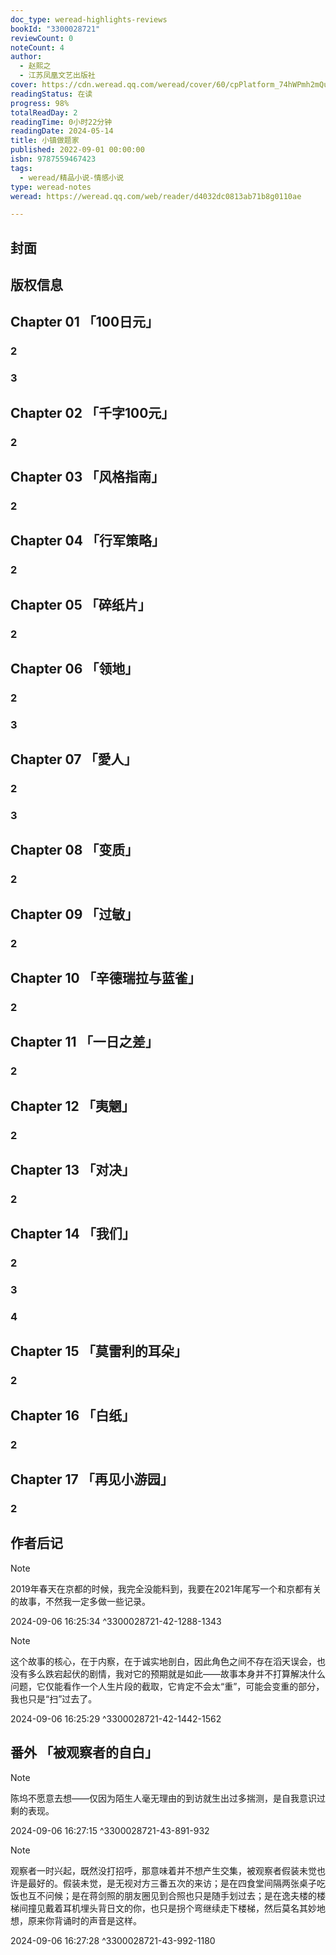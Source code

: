 ```yaml
---
doc_type: weread-highlights-reviews
bookId: "3300028721"
reviewCount: 0
noteCount: 4
author:
  - 赵熙之
  - 江苏凤凰文艺出版社
cover: https://cdn.weread.qq.com/weread/cover/60/cpPlatform_74hWPmh2mQudYhqg86LjfH/t7_cpPlatform_74hWPmh2mQudYhqg86LjfH.jpg
readingStatus: 在读
progress: 98%
totalReadDay: 2
readingTime: 0小时22分钟
readingDate: 2024-05-14
title: 小镇做题家
published: 2022-09-01 00:00:00
isbn: 9787559467423
tags:
  - weread/精品小说-情感小说
type: weread-notes
weread: https://weread.qq.com/web/reader/d4032dc0813ab71b8g0110ae

---
```



## 封面

## 版权信息

## Chapter 01 「100日元」

### 2

### 3

## Chapter 02 「千字100元」

### 2

## Chapter 03 「风格指南」

### 2

## Chapter 04 「行军策略」

### 2

## Chapter 05 「碎纸片」

### 2

## Chapter 06 「领地」

### 2

### 3

## Chapter 07 「愛人」

### 2

### 3

## Chapter 08 「变质」

### 2

## Chapter 09 「过敏」

### 2

## Chapter 10 「辛德瑞拉与蓝雀」

### 2

## Chapter 11 「一日之差」

### 2

## Chapter 12 「夷魍」

### 2

## Chapter 13 「对决」

### 2

## Chapter 14 「我们」

### 2

### 3

### 4

## Chapter 15 「莫雷利的耳朵」

### 2

## Chapter 16 「白纸」

### 2

## Chapter 17 「再见小游园」

### 2

## 作者后记

> [!NOTE] 
> 2019年春天在京都的时候，我完全没能料到，我要在2021年尾写一个和京都有关的故事，不然我一定多做一些记录。
> 
> 2024-09-06 16:25:34 ^3300028721-42-1288-1343

> [!NOTE] 
> 这个故事的核心，在于内察，在于诚实地剖白，因此角色之间不存在滔天误会，也没有多么跌宕起伏的剧情，我对它的预期就是如此——故事本身并不打算解决什么问题，它仅能看作一个人生片段的截取，它肯定不会太“重”，可能会变重的部分，我也只是“扫”过去了。
> 
> 2024-09-06 16:25:29 ^3300028721-42-1442-1562

## 番外 「被观察者的自白」

> [!NOTE] 
> 陈坞不愿意去想——仅因为陌生人毫无理由的到访就生出过多揣测，是自我意识过剩的表现。
> 
> 2024-09-06 16:27:15 ^3300028721-43-891-932

> [!NOTE] 
> 观察者一时兴起，既然没打招呼，那意味着并不想产生交集，被观察者假装未觉也许是最好的。假装未觉，是无视对方三番五次的来访；是在四食堂间隔两张桌子吃饭也互不问候；是在蒋剑照的朋友圈见到合照也只是随手划过去；是在逸夫楼的楼梯间撞见戴着耳机埋头背日文的你，也只是拐个弯继续走下楼梯，然后莫名其妙地想，原来你背诵时的声音是这样。
> 
> 2024-09-06 16:27:28 ^3300028721-43-992-1180

